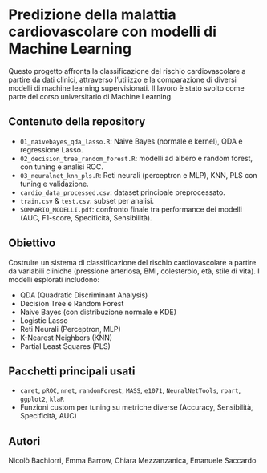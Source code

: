 # Predizione della malattia cardiovascolare con modelli di Machine Learning

Questo progetto affronta la classificazione del rischio cardiovascolare a partire da dati clinici, attraverso l’utilizzo e la comparazione di diversi modelli di machine learning supervisionati. Il lavoro è stato svolto come parte del corso universitario di Machine Learning.

##  Contenuto della repository

- `01_naivebayes_qda_lasso.R`: Naive Bayes (normale e kernel), QDA e regressione Lasso.
- `02_decision_tree_random_forest.R`: modelli ad albero e random forest, con tuning e analisi ROC.
- `03_neuralnet_knn_pls.R`: Reti neurali (perceptron e MLP), KNN, PLS con tuning e validazione.
- `cardio_data_processed.csv`: dataset principale preprocessato.
- `train.csv` & `test.csv`: subset per analisi.
- `SOMMARIO_MODELLI.pdf`: confronto finale tra performance dei modelli (AUC, F1-score, Specificità, Sensibilità).

##  Obiettivo

Costruire un sistema di classificazione del rischio cardiovascolare a partire da variabili cliniche (pressione arteriosa, BMI, colesterolo, età, stile di vita). I modelli esplorati includono:

- QDA (Quadratic Discriminant Analysis)
- Decision Tree e Random Forest
- Naive Bayes (con distribuzione normale e KDE)
- Logistic Lasso
- Reti Neurali (Perceptron, MLP)
- K-Nearest Neighbors (KNN)
- Partial Least Squares (PLS)


##  Pacchetti principali usati

- `caret`, `pROC`, `nnet`, `randomForest`, `MASS`, `e1071`, `NeuralNetTools`, `rpart`, `ggplot2`, `klaR`
- Funzioni custom per tuning su metriche diverse (Accuracy, Sensibilità, Specificità, AUC)

##  Autori

Nicolò Bachiorri, Emma Barrow, Chiara Mezzanzanica, Emanuele Saccardo

